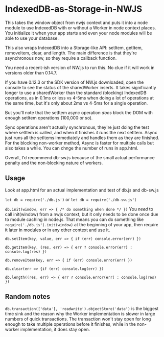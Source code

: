 # IndexedDB-as-Storage-in-NWJS

This takes the window object from nwjs context and puts it into a node module to use IndexedDB with or without a Worker in node context places. You initialize it when your app starts and even your node modules will be able to use your database.

This also wraps IndexedDB into a Storage-like API: setItem, getItem, removeItem, clear, and length. The main difference is that they're asynchronous now, so they require a callback function.

You need a recent-ish version of NW.js to run this. No clue if it will work in versions older than 0.14.7.

If you have 0.12.3 or the SDK version of NW.js downloaded, open the console to see the status of the sharedWorker inserts. It takes significantly longer to use a sharedWorker than the standard (blocking) IndexedDB operations, as in 0.1ms or less vs 4-5ms when doing a lot of operations at the same time, but it's only about 2ms vs 4-5ms for a single operation. 

But you'll note that the setItem async operation *does* block the DOM with enough setItem operations (100,000 or so).  

Sync operations aren't actually synchronous, they're just doing the test where setItem is called, and when it finishes it runs the next setItem. Async just runs all the setItems immediately and handles them as they are finished. For the blocking non-worker method, Async is faster for multiple calls but also takes a while. You can chnge the number of runs in app.html.

Overall, I'd recommend db-sw.js because of the small actual performance penalty and the non-blocking nature of workers.

## Usage

Look at app.html for an actual implementation and test of db.js and db-sw.js

`let db = require('./db.js')` or `let db = require('./db-sw.js')`

`db.init(window, err => { /* do something when done */ })`
You *need* to call init(window) from a nwjs context, but it only needs to be done once due to module caching in node.js. That means you can do something like `require('./db.js').init(window)` at the beginning of your app, then require it later in modules or in any other context and use it.

`db.setItem(key, value, err => { if (err) console.error(err) })`

`db.getItem(key, (res, err) => { err ? console.error(err) : console.log(res) })`

`db.removeItem(key, err => { if (err) console.error(err) })`

`db.clear(err => {if (err) console.log(err) })`

`db.length((res, err) => { err ? console.error(err) : console.log(res) })`


## Random notes

`db.transaction(['data'], 'readwrite').objectStore('data')` is the biggest time sink and the reason why the Worker implementation is slower in large numbers of quick transactions. The transaction won't stay open for long enough to take multiple operations before it finishes, while in the non-worker implementation, it does stay open.
